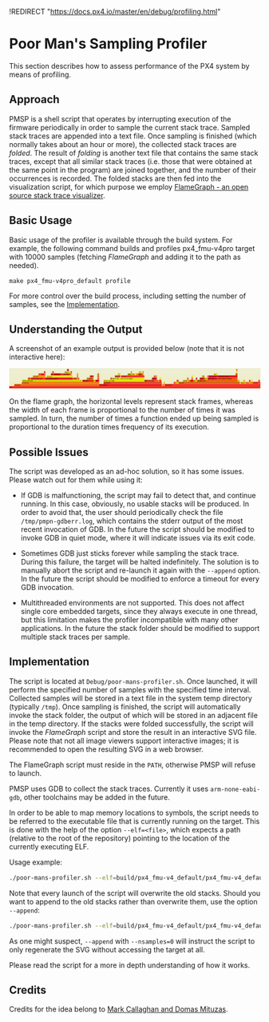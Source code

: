 !REDIRECT "https://docs.px4.io/master/en/debug/profiling.html"

# Poor Man's Sampling Profiler

This section describes how to assess performance of the PX4 system by means of profiling.

## Approach

PMSP is a shell script that operates by interrupting execution of the firmware periodically in order to sample the current stack trace.
Sampled stack traces are appended into a text file.
Once sampling is finished (which normally takes about an hour or more), the collected stack traces are *folded*.
The result of *folding* is another text file that contains the same stack traces, except that all similar stack traces (i.e. those that were obtained at the same point in the program) are joined together, and the number of their occurrences is recorded.
The folded stacks are then fed into the visualization script, for which purpose we employ [FlameGraph - an open source stack trace visualizer](http://www.brendangregg.com/flamegraphs.html).

## Basic Usage

Basic usage of the profiler is available through the build system. 
For example, the following command builds and profiles px4_fmu-v4pro target with 10000 samples (fetching *FlameGraph* and adding it to the path as needed).

```
make px4_fmu-v4pro_default profile
```

For more control over the build process, including setting the number of samples, see the [Implementation](#implementation).

## Understanding the Output

A screenshot of an example output is provided below (note that it is not interactive here):

![FlameGraph Example](../../assets/debug/flamegraph-example.png)

On the flame graph, the horizontal levels represent stack frames, whereas the width of each frame is proportional to the number of times it was sampled.
In turn, the number of times a function ended up being sampled is proportional to the duration times frequency of its execution.

## Possible Issues

The script was developed as an ad-hoc solution, so it has some issues.
Please watch out for them while using it:

* If GDB is malfunctioning, the script may fail to detect that, and continue running.
  In this case, obviously, no usable stacks will be produced.
  In order to avoid that, the user should periodically check the file `/tmp/pmpn-gdberr.log`, which contains the stderr output of the most recent invocation of GDB.
  In the future the script should be modified to invoke GDB in quiet mode, where it will indicate issues via its exit code.

* Sometimes GDB just sticks forever while sampling the stack trace.
  During this failure, the target will be halted indefinitely.
  The solution is to manually abort the script and re-launch it again with the `--append` option.
  In the future the script should be modified to enforce a timeout for every GDB invocation.

* Multithreaded environments are not supported.
  This does not affect single core embedded targets, since they always execute in one thread, but this limitation makes the profiler incompatible with many other applications.
  In the future the stack folder should be modified to support multiple stack traces per sample.

<a id="implementation"></a>
## Implementation

The script is located at `Debug/poor-mans-profiler.sh`.
Once launched, it will perform the specified number of samples with the specified time interval.
Collected samples will be stored in a text file in the system temp directory (typically `/tmp`).
Once sampling is finished, the script will automatically invoke the stack folder, the output of which will be stored in an adjacent file in the temp directory.
If the stacks were folded successfully, the script will invoke the *FlameGraph* script and store the result in an interactive SVG file.
Please note that not all image viewers support interactive images;
it is recommended to open the resulting SVG in a web browser.

The FlameGraph script must reside in the `PATH`, otherwise PMSP will refuse to launch.

PMSP uses GDB to collect the stack traces.
Currently it uses `arm-none-eabi-gdb`, other toolchains may be added in the future.

In order to be able to map memory locations to symbols, the script needs to be referred to the executable file that is currently running on the target.
This is done with the help of the option `--elf=<file>`, which expects a path (relative to the root of the repository) pointing to the location of the currently executing ELF.

Usage example:

```bash
./poor-mans-profiler.sh --elf=build/px4_fmu-v4_default/px4_fmu-v4_default.elf --nsamples=30000
```

Note that every launch of the script will overwrite the old stacks. 
Should you want to append to the old stacks rather than overwrite them, use the option `--append`:

```bash
./poor-mans-profiler.sh --elf=build/px4_fmu-v4_default/px4_fmu-v4_default.elf --nsamples=30000 --append
```

As one might suspect, `--append` with `--nsamples=0` will instruct the script to only regenerate the SVG without accessing the target at all.

Please read the script for a more in depth understanding of how it works.

## Credits

Credits for the idea belong to
[Mark Callaghan and Domas Mituzas](https://dom.as/2009/02/15/poor-mans-contention-profiling/).
